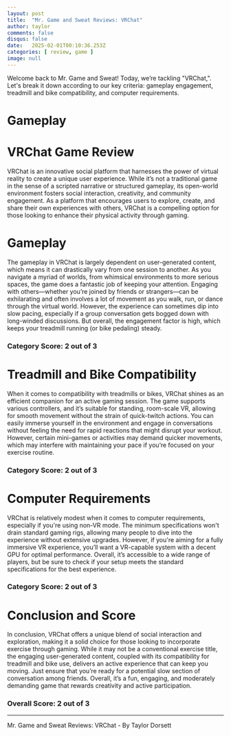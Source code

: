 ```yaml
---
layout: post
title:  "Mr. Game and Sweat Reviews: VRChat"
author: taylor
comments: false
disqus: false
date:   2025-02-01T00:10:36.253Z
categories: [ review, game ]
image: null
---
```


Welcome back to Mr. Game and Sweat! Today, we’re tackling "VRChat,". Let's break it down according to our key criteria: gameplay engagement, treadmill and bike compatibility, and computer requirements.

# Gameplay

# VRChat Game Review

VRChat is an innovative social platform that harnesses the power of virtual reality to create a unique user experience. While it’s not a traditional game in the sense of a scripted narrative or structured gameplay, its open-world environment fosters social interaction, creativity, and community engagement. As a platform that encourages users to explore, create, and share their own experiences with others, VRChat is a compelling option for those looking to enhance their physical activity through gaming.

# Gameplay

The gameplay in VRChat is largely dependent on user-generated content, which means it can drastically vary from one session to another. As you navigate a myriad of worlds, from whimsical environments to more serious spaces, the game does a fantastic job of keeping your attention. Engaging with others—whether you’re joined by friends or strangers—can be exhilarating and often involves a lot of movement as you walk, run, or dance through the virtual world. However, the experience can sometimes dip into slow pacing, especially if a group conversation gets bogged down with long-winded discussions. But overall, the engagement factor is high, which keeps your treadmill running (or bike pedaling) steady. 

### Category Score: 2 out of 3

# Treadmill and Bike Compatibility

When it comes to compatibility with treadmills or bikes, VRChat shines as an efficient companion for an active gaming session. The game supports various controllers, and it’s suitable for standing, room-scale VR, allowing for smooth movement without the strain of quick-twitch actions. You can easily immerse yourself in the environment and engage in conversations without feeling the need for rapid reactions that might disrupt your workout. However, certain mini-games or activities may demand quicker movements, which may interfere with maintaining your pace if you’re focused on your exercise routine. 

### Category Score: 2 out of 3

# Computer Requirements

VRChat is relatively modest when it comes to computer requirements, especially if you're using non-VR mode. The minimum specifications won't drain standard gaming rigs, allowing many people to dive into the experience without extensive upgrades. However, if you're aiming for a fully immersive VR experience, you’ll want a VR-capable system with a decent GPU for optimal performance. Overall, it’s accessible to a wide range of players, but be sure to check if your setup meets the standard specifications for the best experience.

### Category Score: 2 out of 3

# Conclusion and Score

In conclusion, VRChat offers a unique blend of social interaction and exploration, making it a solid choice for those looking to incorporate exercise through gaming. While it may not be a conventional exercise title, the engaging user-generated content, coupled with its compatibility for treadmill and bike use, delivers an active experience that can keep you moving. Just ensure that you’re ready for a potential slow section of conversation among friends. Overall, it’s a fun, engaging, and moderately demanding game that rewards creativity and active participation.

### Overall Score: 2 out of 3

---

Mr. Game and Sweat Reviews: VRChat - By Taylor Dorsett
